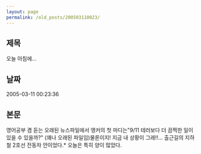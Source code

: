 ```yaml
---
layout: page
permalink: /old_posts/200503110023/
---
```


## 제목
오늘 아침에...

## 날짜
2005-03-11 00:23:36

## 본문
영어공부 겸 듣는 오래된 뉴스파일에서 앵커의 첫 마디는"9/11 테러보다 더 끔찍한 일이 있을 수 있을까?" (꽤나 오래된 파일임)물론이지! 지금 내 상황이 그래!!... 출근길의 지하철 2호선 전동차 안이었다.* 오늘은 특히 양이 많았다.